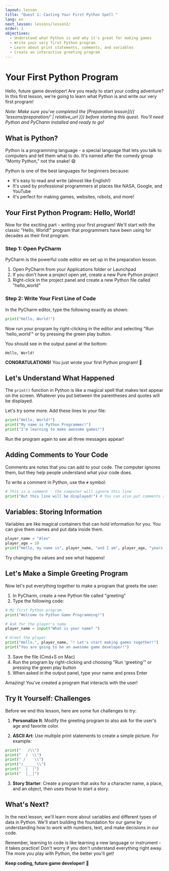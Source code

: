 ```yaml
---
layout: lesson
title: "Quest 1: Casting Your First Python Spell "
lang: en
next_lesson: lessons/lesson2/
order: 1
objectives:
  - Understand what Python is and why it's great for making games
  - Write your very first Python program
  - Learn about print statements, comments, and variables
  - Create an interactive greeting program
---
```


# Your First Python Program

Hello, future game developer! Are you ready to start your coding adventure? In this first lesson, we're going to learn what Python is and write our very first program! 

*Note: Make sure you've completed the [Preparation lesson]({{ 'lessons/preparation/' | relative_url }}) before starting this quest. You'll need Python and PyCharm installed and ready to go!*

## What is Python?

Python is a programming language - a special language that lets you talk to computers and tell them what to do. It's named after the comedy group "Monty Python," not the snake! 😄

Python is one of the best languages for beginners because:
- It's easy to read and write (almost like English!)
- It's used by professional programmers at places like NASA, Google, and YouTube
- It's perfect for making games, websites, robots, and more!

## Your First Python Program: Hello, World!

Now for the exciting part - writing your first program! We'll start with the classic "Hello, World!" program that programmers have been using for decades as their first program.

### Step 1: Open PyCharm

PyCharm is the powerful code editor we set up in the preparation lesson.

1. Open PyCharm from your Applications folder or Launchpad
2. If you don't have a project open yet, create a new Pure Python project
3. Right-click in the project panel and create a new Python file called "hello_world"

### Step 2: Write Your First Line of Code

In the PyCharm editor, type the following exactly as shown:

```python
print("Hello, World!")
```

Now run your program by right-clicking in the editor and selecting "Run 'hello_world'" or by pressing the green play button.

You should see in the output panel at the bottom:

```
Hello, World!
```

**CONGRATULATIONS!** You just wrote your first Python program! 🎉

## Let's Understand What Happened

The `print()` function in Python is like a magical spell that makes text appear on the screen. Whatever you put between the parentheses and quotes will be displayed.

Let's try some more. Add these lines to your file:

```python
print("Hello, World!")
print("My name is Python Programmer!")
print("I'm learning to make awesome games!")
```

Run the program again to see all three messages appear!

## Adding Comments to Your Code

Comments are notes that you can add to your code. The computer ignores them, but they help people understand what your code does.

To write a comment in Python, use the `#` symbol:

```python
# This is a comment - the computer will ignore this line
print("But this line will be displayed!") # You can also put comments at the end of a line
```

## Variables: Storing Information

Variables are like magical containers that can hold information for you. You can give them names and put data inside them.

```python
player_name = "Alex"
player_age = 10
print("Hello, my name is", player_name, "and I am", player_age, "years old!")
```

Try changing the values and see what happens!

## Let's Make a Simple Greeting Program

Now let's put everything together to make a program that greets the user:

1. In PyCharm, create a new Python file called "greeting"
2. Type the following code:

```python
# My first Python program
print("Welcome to Python Game Programming!")

# Ask for the player's name
player_name = input("What is your name? ")

# Greet the player
print("Hello,", player_name, "! Let's start making games together!")
print("You are going to be an awesome game developer!")
```

3. Save the file (Cmd+S on Mac)
4. Run the program by right-clicking and choosing "Run 'greeting'" or pressing the green play button
5. When asked in the output panel, type your name and press Enter

Amazing! You've created a program that interacts with the user!

## Try It Yourself: Challenges

Before we end this lesson, here are some fun challenges to try:

1. **Personalize It**: Modify the greeting program to also ask for the user's age and favorite color.

2. **ASCII Art**: Use multiple print statements to create a simple picture. For example:

```python
print("   /\\")
print("  /  \\")
print(" /    \\")
print("/______\\")
print("  |  |")
print("  |__|")
```

3. **Story Starter**: Create a program that asks for a character name, a place, and an object, then uses those to start a story.

## What's Next?

In the next lesson, we'll learn more about variables and different types of data in Python. We'll start building the foundation for our game by understanding how to work with numbers, text, and make decisions in our code.

Remember, learning to code is like learning a new language or instrument - it takes practice! Don't worry if you don't understand everything right away. The more you play with Python, the better you'll get!

**Keep coding, future game developer!** 🚀